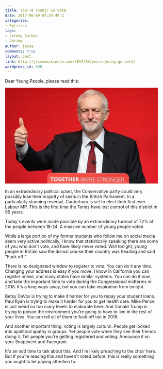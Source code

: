 ```yaml
---
title: You're Young? Go Vote.
date: 2017-06-09 04:59:49 Z
categories:
- Politics
tags:
- Jeremy Corbyn
- Voting
author: jesse
comments: true
layout: post
link: http://jessemackinnon.com/2017/06/youre-young-go-vote/
wordpress_id: 500
---
```


Dear Young People, please read this:

<img src="/images/2017/corbyn.jpg" alt="">

In an extraordinary political upset, the Conservative party could very possibly lose their majority of seats in the British Parliament. In a particularly stunning reversal, Canterbury is set to elect their first ever Labour MP. This is the first time the Tories have lost control of this district in 99 years.

Today's events were made possible by an extraordinary turnout of 72% of the people between 18-24. A massive number of young people voted.

While a large portion of my former students who follow me on social media seem very active politically, I know that statistically speaking there are some of you who don't vote, and have likely never voted. Well tonight, young people in Britain saw the dismal course their country was heading and said "Fuck off!"

There is no designated window to register to vote. You can do it any time. Changing your address is easy if you move. I know in California you can register online, and many states have similar systems. You can do it now, and take the important time to vote during the Congressional midterms in 2018. It's a long ways away, but you can take inspiration from tonight.

Betsy DeVos is trying to make it harder for you to repay your student loans. Paul Ryan is trying to make it harder for you to get health care. Mike Pence is just weird on too many levels to elaborate here. And Donald Trump is trying to poison the environment you're going to have to live in the rest of your lives. You can tell all of them to fuck off too in 2018.

And another important thing: voting is largely cultural. People get locked into apolitical apathy in groups. Yet people vote when they see their friends doing it. Tell people you're getting registered and voting. Announce it on your Snaptweet and Facegram.

It's an odd time to talk about this. And I'm likely preaching to the choir here. But if you're reading this and haven't voted before, this is really something you ought to be paying attention to.
